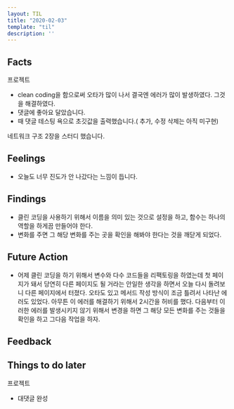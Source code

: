 ```yaml
---
layout: TIL
title: "2020-02-03"
template: "til"
description: ''
---
```


## Facts

프로젝트

- clean coding을 함으로써 오타가 많이 나서 결국엔 에러가 많이 발생하였다. 그것을 해결하였다.
- 댓글에 좋아요 달았습니다.
- 때 댓글 테스팅 욕으로 초깃값을 출력했습니다.( 추가, 수정 삭제는 아직 미구현)

네트워크 구조 2장을 스터디 했습니다.

## Feelings

- 오늘도 너무 진도가 안 나갔다는 느낌이 듭니다. 

## Findings

- 클린 코딩을 사용하기 위해서 이름을 의미 있는 것으로 설정을 하고, 함수는 하나의 역할을 하게끔 만들어야 한다.
- 변화를 주면 그 해당 변화를 주는 곳을 확인을 해봐야 한다는 것을 깨닫게 되었다.

## Future Action

- 어제 클린 코딩을 하기 위해서 변수와 다수 코드들을 리팩토링을 하였는데 첫 페이지가 돼서 당연히 다른 페이지도 될 거라는 안일한 생각을 하면서 오늘 다시 돌려보니 다른 페이지에서 터졌다. 오타도 있고 메서드 작성 방식이 조금 틀려서 나타난 에러도 있었다. 아무튼 이 에러를 해결하기 위해서 2시간을 허비를 했다. 다음부터 이러한 에러를 발생시키지 않기 위해서 변경을 하면 그 해당 모든 변화를 주는 것들을 확인을 하고 그다음 작업을 하자.

## Feedback

## Things to do later

프로젝트

- 대댓글 완성
